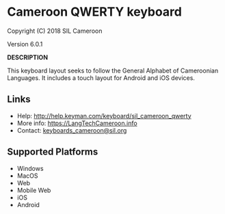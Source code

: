 ﻿Cameroon QWERTY keyboard
=====================

Copyright (C) 2018 SIL Cameroon

Version 6.0.1

__DESCRIPTION__

This keyboard layout seeks to follow the General Alphabet of Cameroonian Languages. It includes
a touch layout for Android and iOS devices. 

Links
-----

 * Help:     <http://help.keyman.com/keyboard/sil_cameroon_qwerty>
 * More info:     <https://LangTechCameroon.info>
 * Contact:  <keyboards_cameroon@sil.org>

Supported Platforms
-------------------
 * Windows
 * MacOS
 * Web
 * Mobile Web
 * iOS
 * Android

